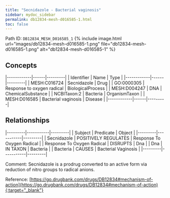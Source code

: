 ```yaml
---
title: "Secnidazole - Bacterial vaginosis"
sidebar: mydoc_sidebar
permalink: db12834-mesh-d016585-1.html
toc: false 
---
```



Path ID: `DB12834_MESH_D016585_1`
{% include image.html url="images/db12834-mesh-d016585-1.png" file="db12834-mesh-d016585-1.png" alt="db12834-mesh-d016585-1" %}

## Concepts

|------------|------|---------|
| Identifier | Name | Type    |
|------------|------|---------|
| MESH:C016724 | Secnidazole | Drug |
| GO:0000305 | Response to oxygen radical | BiologicalProcess |
| MESH:D004247 | DNA | ChemicalSubstance |
| NCBITaxon:2 | Bacteria | OrganismTaxon |
| MESH:D016585 | Bacterial vaginosis | Disease |
|------------|------|---------|

## Relationships

|---------|-----------|---------|
| Subject | Predicate | Object  |
|---------|-----------|---------|
| Secnidazole | POSITIVELY REGULATES | Response To Oxygen Radical |
| Response To Oxygen Radical | DISRUPTS | Dna |
| Dna | IN TAXON | Bacteria |
| Bacteria | CAUSES | Bacterial Vaginosis |
|---------|-----------|---------|

Comment: Secnidazole is a prodrug  converted to an active form via reduction of nitro groups to radical anions.

Reference: [https://go.drugbank.com/drugs/DB12834#mechanism-of-action](https://go.drugbank.com/drugs/DB12834#mechanism-of-action){:target="_blank"}